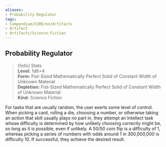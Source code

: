 ```yaml
---
aliases:
- Probability Regulator
tags:
- Compendium/CSRD/en/Artifacts
- Artifact
- Artifacts/Science-Fiction
---
```


  
## Probability Regulator  
>[!info] Stats  
> **Level:** 1d6+4  
> **Form:** Fist-Sized Mathematically Perfect Solid of Constant Width of Unknown Material  
> **Depletion:** Fist-Sized Mathematically Perfect Solid of Constant Width of Unknown Material  
> **Kind:** Science Fiction
  
For tasks that are usually random, the user exerts some level of control. When picking a card, rolling a die, choosing a number, or otherwise taking an action that skill usually plays no part in, they attempt an Intellect task whose difficulty is determined by how unlikely choosing correctly might be, so long as it is possible, even if unlikely. A 50/50 coin flip is a difficulty of 1, whereas picking a series of numbers with odds around 1 in 300,000,000 is difficulty 10. If successful, they achieve the desired result.